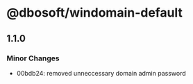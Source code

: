 # @dbosoft/windomain-default

## 1.1.0

### Minor Changes

- 00bdb24: removed unneccessary domain admin password
